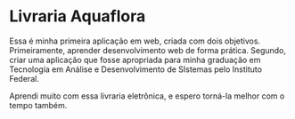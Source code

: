 # Livraria Aquaflora

Essa é minha primeira aplicação em web, criada com dois objetivos. Primeiramente, aprender desenvolvimento web de forma prática. Segundo, criar uma aplicação que fosse apropriada para minha graduação em Tecnologia em Análise e Desenvolvimento de SIstemas pelo Instituto Federal.
<p>
Aprendi muito com essa livraria eletrônica, e espero torná-la melhor com o tempo também.
